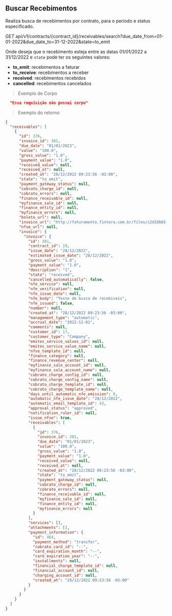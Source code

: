 ## Buscar Recebimentos

Realiza busca de recebimentos por contrato, para o período e status especificado.


<div class="api-endpoint">
  <div class="endpoint-data">
    <i class="label label-get">GET</i>
     api/v1/contracts/{contract_id}/receivables/search?due_date_from=01-01-2022&due_date_to=31-12-2022&state=to_emit
  </div>
</div>

Onde deseja que o recebimento esteja entre as datas 01/01/2022 a 31/12/2022 e `state` pode ter os seguintes valores:

* **to_emit**: recebimentos a faturar
* **to_receive**: recebimentos a receber
* **received**: recebimentos recebidos
* **cancelled**: recebimentos cancelados

> Exemplo de Corpo

```json
  "Essa requisição não possui corpo"
```

> Exemplo do retorno

```json
{
  "receivables": [
    {
      "id": 376,
      "invoice_id": 381,
      "due_date": "01/01/2023",
      "value": "100.0",
      "gross_value": "1.0",
      "payment_value": "1.0",
      "received_value": null,
      "received_at": null,
      "created_at": "28/12/2022 09:23:56 -03:00",
      "state": "to_emit",
      "payment_gateway_status": null,
      "cobrato_charge_id": null,
      "cobrato_errors": null,
      "finance_receivable_id": null,
      "myfinance_sale_id": null,
      "finance_entity_id": null,
      "myfinance_errors": null,
      "boleto_url": null,
      "invoice_url": "http://faturamento.fintera.com.br/files/c2d18b65-9ad7-4340-a01c-07a5c93f27db.pdf",
      "nfse_url": null,
      "invoice": {
        "invoice": {
          "id": 381,
          "contract_id": 19,
          "issue_date": "28/12/2022",
          "estimated_issue_date": "28/12/2022",
          "gross_value": "1.0",
          "payment_value": "1.0",
          "description": "1",
          "state": "received",
          "cancelled_automatically": false,
          "nfe_service": null,
          "nfe_verification": null,
          "nfe_issue_date": null,
          "nfe_body": "Teste de busca de recebiveis",
          "nfe_issued": false,
          "number": null,
          "created_at": "28/12/2022 09:23:56 -03:00",
          "management_type": "automatic",
          "accrual_date": "2022-12-01",
          "comments": null,
          "customer_id": 17,
          "customer_type": "Company",
          "emites_service_values_id": null,
          "emites_service_value_name": null,
          "nfse_template_id": null,
          "finance_category": null,
          "finance_revenue_center": null,
          "myfinance_sale_account_id": null,
          "myfinance_sale_account_name": null,
          "cobrato_charge_config_id": null,
          "cobrato_charge_config_name": null,
          "cobrato_charge_template_id": null,
          "cobrato_charge_template_name": null,
          "days_until_automatic_nfe_emission": 0,
          "automatic_nfe_issue_date": "28/12/2022",
          "automatic_email_template_id": 43,
          "approval_status": "approved",
          "notification_ruler_id": null,
          "issue_nfse": true,
          "receivables": [
            {
              "id": 376,
              "invoice_id": 381,
              "due_date": "01/01/2023",
              "value": "100.0",
              "gross_value": "1.0",
              "payment_value": "1.0",
              "received_value": null,
              "received_at": null,
              "created_at": "28/12/2022 09:23:56 -03:00",
              "state": "to_emit",
              "payment_gateway_status": null,
              "cobrato_charge_id": null,
              "cobrato_errors": null,
              "finance_receivable_id": null,
              "myfinance_sale_id": null,
              "finance_entity_id": null,
              "myfinance_errors": null
            }
          ],
          "services": [],
          "attachments": [],
          "payment_information": {
            "id": 464,
            "payment_method": "transfer",
            "cobrato_card_id": "--",
            "card_expiration_month": "--",
            "card_expiration_year": "--",
            "installments": null,
            "financial_charge_template_id": null,
            "financial_account_id": null,
            "charging_account_id": null,
            "created_at": "28/12/2022 09:23:56 -03:00"
          }
        }
      }
    }
  ]
}
```
